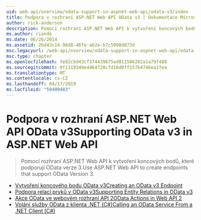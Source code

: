 ```yaml
---
uid: web-api/overview/odata-support-in-aspnet-web-api/odata-v3/index
title: Podpora v rozhraní ASP.NET Web API OData v3 | Dokumentace Microsoftu
author: rick-anderson
description: Pomocí rozhraní ASP.NET Web API k vytvoření koncových bodů, které podporují OData verze 3.
ms.author: riande
ms.date: 06/26/2014
ms.assetid: 26d43c14-98d8-46fe-ab2e-b7c5998d073d
msc.legacyurl: /web-api/overview/odata-support-in-aspnet-web-api/odata-v3
msc.type: chapter
ms.openlocfilehash: fe82cbd43cf374439675ad811586282a1a79f488
ms.sourcegitcommit: 0f1119340e4464720cfd16d0ff15764746ea1fea
ms.translationtype: MT
ms.contentlocale: cs-CZ
ms.lasthandoff: 04/17/2019
ms.locfileid: "59409483"
---
```

# <a name="supporting-odata-v3-in-aspnet-web-api"></a><span data-ttu-id="0456a-103">Podpora v rozhraní ASP.NET Web API OData v3</span><span class="sxs-lookup"><span data-stu-id="0456a-103">Supporting OData v3 in ASP.NET Web API</span></span>

> <span data-ttu-id="0456a-104">Pomocí rozhraní ASP.NET Web API k vytvoření koncových bodů, které podporují OData verze 3.</span><span class="sxs-lookup"><span data-stu-id="0456a-104">Use ASP.NET Web API to create endpoints that support OData Version 3.</span></span>


- [<span data-ttu-id="0456a-105">Vytvoření koncového bodu OData v3</span><span class="sxs-lookup"><span data-stu-id="0456a-105">Creating an OData v3 Endpoint</span></span>](creating-an-odata-endpoint.md)
- [<span data-ttu-id="0456a-106">Podpora relací prvků v OData v3</span><span class="sxs-lookup"><span data-stu-id="0456a-106">Supporting Entity Relations in OData v3</span></span>](working-with-entity-relations.md)
- [<span data-ttu-id="0456a-107">Akce OData ve webovém rozhraní API 2</span><span class="sxs-lookup"><span data-stu-id="0456a-107">OData Actions in Web API 2</span></span>](odata-actions.md)
- [<span data-ttu-id="0456a-108">Volání služby OData z klienta .NET (C#)</span><span class="sxs-lookup"><span data-stu-id="0456a-108">Calling an OData Service From a .NET Client (C#)</span></span>](calling-an-odata-service-from-a-net-client.md)
